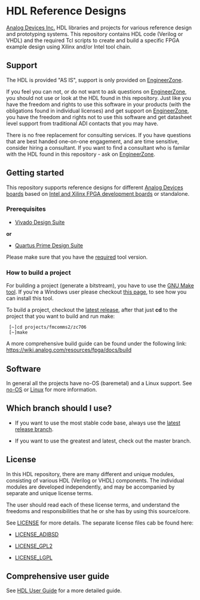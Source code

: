 
# HDL Reference Designs


[Analog Devices Inc.](http://www.analog.com/en/index.html) HDL libraries and projects for various reference design and prototyping systems.
This repository contains HDL code (Verilog or VHDL) and the required Tcl scripts to create and build a specific FPGA 
example design using Xilinx and/or Intel tool chain.


## Support


The HDL is provided "AS IS", support is only provided on [EngineerZone](https://ez.analog.com/community/fpga).

If you feel you can not, or do not want to ask questions on [EngineerZone](https://ez.analog.com/community/fpga), you should not use or look at the HDL found in this repository. Just like you have the freedom and rights to use this software in your products (with the obligations found in individual licenses) and get support on [EngineerZone](https://ez.analog.com/community/fpga), you have the freedom and rights not to use this software and get datasheet level support from traditional ADI contacts that you may have.


There is no free replacement for consulting services. If you have questions that are best handed one-on-one engagement, and are time sensitive, consider hiring a consultant. If you want to find a consultant who is familar with the HDL found in this repository - ask on [EngineerZone](https://ez.analog.com/community/fpga).

## Getting started

This repository supports reference designs for different [Analog Devices boards](../master/projects) based on [Intel and Xilinx FPGA development boards](../master/projects/common) or standalone.

### Prerequisites

 * [Vivado Design Suite](https://www.xilinx.com/support/download.html)

**or**

 * [Quartus Prime Design Suite](https://www.altera.com/downloads/download-center.html)
 
Please make sure that you have the [required](https://github.com/analogdevicesinc/hdl/releases) tool version.

### How to build a project

For building a project (generate a bitstream), you have to use the [GNU Make tool](https://www.gnu.org/software/make/). If you're a 
Windows user please checkout [this page](https://wiki.analog.com/resources/fpga/docs/build#windows_environment_setup), to see how you can install this tool.

To build a project, checkout the [latest release](https://github.com/analogdevicesinc/hdl/releases), after that just **cd** to the 
project that you want to build and run make:
```
 [~]cd projects/fmcomms2/zc706
 [~]make
```

A more comprehensive build guide can be found under the following link: 
<https://wiki.analog.com/resources/fpga/docs/build>

## Software

In general all the projects have no-OS (baremetal) and a Linux support. See [no-OS](https://github.com/analogdevicesinc/no-OS) or [Linux](https://github.com/analogdevicesinc/Linux) for
more information.

## Which branch should I use?

  * If you want to use the most stable code base, always use the [latest release branch](https://github.com/analogdevicesinc/hdl/releases).

  * If you want to use the greatest and latest, check out the master branch.

## License

In this HDL repository, there are many different and unique modules, consisting
of various HDL (Verilog or VHDL) components. The individual modules are
developed independently, and may be accompanied by separate and unique license
terms.

The user should read each of these license terms, and understand the
freedoms and responsibilities that he or she has by using this source/core.

See [LICENSE](../master/LICENSE) for more details. The separate license files
cab be found here:

 * [LICENSE_ADIBSD](../master/LICENSE_ADIBSD)

 * [LICENSE_GPL2](../master/LICENSE_GPL2)

 * [LICENSE_LGPL](../master/LICENSE_LGPL)

## Comprehensive user guide

See [HDL User Guide](https://wiki.analog.com/resources/fpga/docs/hdl) for a more detailed guide.
